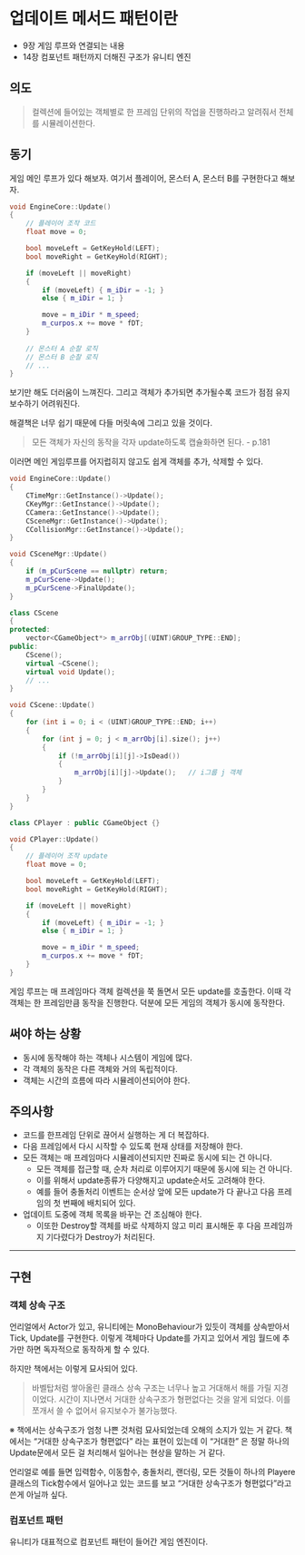 # 업데이트 메서드 패턴이란
- 9장 게임 루프와 연결되는 내용
- 14장 컴포넌트 패턴까지 더해진 구조가 유니티 엔진

## 의도

> 컬렉션에 들어있는 객체별로 한 프레임 단위의 작업을 진행하라고 알려줘서 전체를 시뮬레이션한다.
> 

## 동기

게임 메인 루프가 있다 해보자. 여기서 플레이어, 몬스터 A, 몬스터 B를 구현한다고  해보자.

```cpp
void EngineCore::Update()
{
	// 플레이어 조작 코드
	float move = 0;

	bool moveLeft = GetKeyHold(LEFT);
	bool moveRight = GetKeyHold(RIGHT);

	if (moveLeft || moveRight) 
	{
		if (moveLeft) { m_iDir = -1; }
		else { m_iDir = 1; }

		move = m_iDir * m_speed;
		m_curpos.x += move * fDT;
	}
	
	// 몬스터 A 순찰 로직
	// 몬스터 B 순찰 로직
	// ...
}
```

보기만 해도 더러움이 느껴진다. 그리고 객체가 추가되면 추가될수록 코드가 점점 유지보수하기 어려워진다. 

해결책은 너무 쉽기 때문에 다들 머릿속에 그리고 있을 것이다.

> 모든 객체가 자신의 동작을 각자 update하도록 캡슐화하면 된다.  - p.181
> 

이러면 메인 게임루프를 어지럽히지 않고도 쉽게 객체를 추가, 삭제할 수 있다.

```cpp
void EngineCore::Update()
{
	CTimeMgr::GetInstance()->Update();
	CKeyMgr::GetInstance()->Update();
	CCamera::GetInstance()->Update();
	CSceneMgr::GetInstance()->Update();	
	CCollisionMgr::GetInstance()->Update();
}

void CSceneMgr::Update()
{
	if (m_pCurScene == nullptr) return;
	m_pCurScene->Update();
	m_pCurScene->FinalUpdate();
}
```

```cpp
class CScene
{
protected:
    vector<CGameObject*> m_arrObj[(UINT)GROUP_TYPE::END];
public:
    CScene();
    virtual ~CScene();
    virtual void Update();
    // ...
}

void CScene::Update()
{
	for (int i = 0; i < (UINT)GROUP_TYPE::END; i++)
	{
		for (int j = 0; j < m_arrObj[i].size(); j++)
		{
			if (!m_arrObj[i][j]->IsDead()) 
			{
				m_arrObj[i][j]->Update();	// i그룹 j 객체
			}
		}
	}
}
```

```cpp
class CPlayer : public CGameObject {}

void CPlayer::Update()
{
	// 플레이어 조작 update
	float move = 0;

	bool moveLeft = GetKeyHold(LEFT);
	bool moveRight = GetKeyHold(RIGHT);

	if (moveLeft || moveRight) 
	{
		if (moveLeft) { m_iDir = -1; }
		else { m_iDir = 1; }

		move = m_iDir * m_speed;
		m_curpos.x += move * fDT;
	}
}
```

게임 루프는 매 프레임마다 객체 컬렉션을 쭉 돌면서 모든 update를 호출한다. 이때 각 객체는 한 프레임만큼 동작을 진행한다. 덕분에 모든 게임의 객체가 동시에 동작한다.

## 써야 하는 상황

- 동시에 동작해야 하는 객체나 시스템이 게임에 많다.
- 각 객체의 동작은 다른 객체와 거의 독립적이다.
- 객체는 시간의 흐름에 따라 시뮬레이션되어야 한다. 

## 주의사항

- 코드를 한프레임 단위로 끊어서 실행하는 게 더 복잡하다.
- 다음 프레임에서 다시 시작할 수 있도록 현재 상태를 저장해야 한다.
- 모든 객체는 매 프레임마다 시뮬레이션되지만 진짜로 동시에 되는 건 아니다.
    - 모든 객체를 접근할 때, 순차 처리로 이루어지기 때문에 동시에 되는 건 아니다.
    - 이를 위해서 update종류가 다양해지고 update순서도 고려해야 한다. 
    - 예를 들어 충돌처리 이벤트는 순서상 앞에 모든 update가 다 끝나고 다음 프레임의 첫 번째에 배치되어 있다.
- 업데이트 도중에 객체 목록을 바꾸는 건 조심해야 한다.
    - 이또한 Destroy할 객체를 바로 삭제하지 않고 미리 표시해둔 후 다음 프레임까지 기다렸다가 Destroy가 처리된다.

---

## 구현

### 객체 상속 구조

언리얼에서 Actor가 있고, 유니티에는 MonoBehaviour가 있듯이 객체를 상속받아서 Tick, Update를 구현한다. 이렇게 객체마다 Update를 가지고 있어서 게임 월드에 추가만 하면 독자적으로 동작하게 할 수 있다. 

하지만 책에서는 이렇게 묘사되어 있다. 

> 바벨탑처럼 쌓아올린 클래스 상속 구조는 너무나 높고 거대해서 해를 가릴 지경이었다. 시간이 지나면서 거대한 상속구조가 형편없다는 것을 알게 되었다. 이를 쪼개서 쓸 수 없어서 유지보수가 불가능했다.
>


※ 책에서는 상속구조가 엄청 나쁜 것처럼 묘사되었는데 오해의 소지가 있는 거 같다. 책에서는 “거대한 상속구조가 형편없다” 라는 표현이 있는데 이 “거대한” 은 정말 하나의 Update문에서 모든 걸 처리해서 일어나는 현상을 말하는 거 같다. 

언리얼로 예를 들면 입력함수, 이동함수, 충돌처리, 랜더링, 모든 것들이 하나의 Playere클래스의 Tick함수에서 일어나고 있는 코드를 보고 “거대한 상속구조가 형편없다”라고 쓴게 아닐까 싶다. 


### 컴포넌트 패턴

유니티가 대표적으로 컴포넌트 패턴이 들어간 게임 엔진이다.

